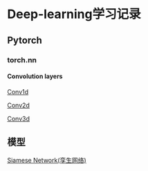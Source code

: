 # Deep-learning学习记录

## Pytorch

### torch.nn

#### Convolution layers

[Conv1d](pytorch/nn/convolution-layers/Conv1d.py)

[Conv2d](pytorch/nn/convolution-layers/Conv2d.py)

[Conv3d](pytorch/nn/convolution-layers/Conv3d.py)

## 模型

[Siamese Network(孪生网络)](modules/Siamese)